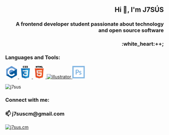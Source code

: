<h2 align="right">Hi 👋, I'm J7SÚS</h2>
<h3 align="right">A frontend developer student passionate about technology and open source software</h3>

<p align="justify" 🌱 As a student I enjoy learning and improving, my goal is to specialize in content creation with a focus on design and development using coding and new technologies. I am currently learning at 42 Barcelona to improve my skills and gain more knowledge as a developer.></p>
<h3 align="right">:white_heart:++;</h3>

<h3 align="left">Languages and Tools:</h3>
<p align="left"> <a href="https://www.cprogramming.com/" target="_blank" rel="noreferrer"> <img src="https://raw.githubusercontent.com/devicons/devicon/master/icons/c/c-original.svg" alt="c" width="40" height="40"/> </a> <a href="https://www.w3schools.com/css/" target="_blank" rel="noreferrer"> <img src="https://raw.githubusercontent.com/devicons/devicon/master/icons/css3/css3-original-wordmark.svg" alt="css3" width="40" height="40"/> </a> <a href="https://www.w3.org/html/" target="_blank" rel="noreferrer"> <img src="https://raw.githubusercontent.com/devicons/devicon/master/icons/html5/html5-original-wordmark.svg" alt="html5" width="40" height="40"/> </a> <a href="https://www.adobe.com/in/products/illustrator.html" target="_blank" rel="noreferrer"> <img src="https://www.vectorlogo.zone/logos/adobe_illustrator/adobe_illustrator-icon.svg" alt="illustrator" width="40" height="40"/> </a> <a href="https://www.photoshop.com/en" target="_blank" rel="noreferrer"> <img src="https://raw.githubusercontent.com/devicons/devicon/master/icons/photoshop/photoshop-line.svg" alt="photoshop" width="40" height="40"/> </a> </p>

<p><img align="center" src="https://github-readme-stats.vercel.app/api/top-langs?username=j7sus&show_icons=true&locale=en&layout=compact" alt="j7sus" /></p>

<h3 align="left">Connect with me:</h3>
<h3 align="left">📫 j7suscm@gmail.com</h3>
<p align="left">
<a href="https://instagram.com/j7sus.cm" target="blank"><img align="center" src="https://raw.githubusercontent.com/rahuldkjain/github-profile-readme-generator/master/src/images/icons/Social/instagram.svg" alt="j7sus.cm" height="30" width="40" /></a>
</p>
